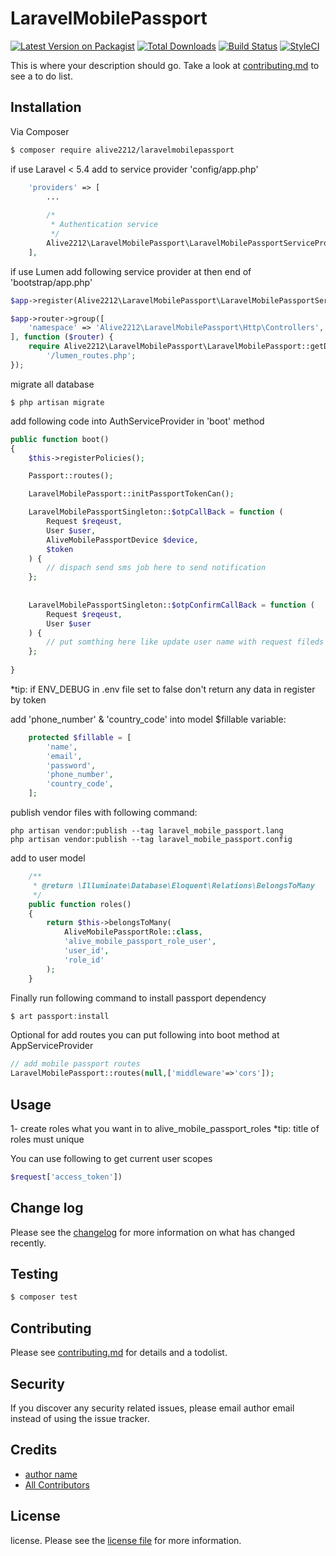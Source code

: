 # LaravelMobilePassport

[![Latest Version on Packagist][ico-version]][link-packagist]
[![Total Downloads][ico-downloads]][link-downloads]
[![Build Status][ico-travis]][link-travis]
[![StyleCI][ico-styleci]][link-styleci]

This is where your description should go. Take a look at [contributing.md](contributing.md) to see a to do list.

## Installation

Via Composer

``` bash
$ composer require alive2212/laravelmobilepassport
```
if use Laravel < 5.4 add to service provider 'config/app.php'
```php
    'providers' => [
        ...
        
        /*
         * Authentication service
         */
        Alive2212\LaravelMobilePassport\LaravelMobilePassportServiceProvider::class,
    ],
```

if use Lumen add following service provider at then end of 'bootstrap/app.php' 
```php
$app->register(Alive2212\LaravelMobilePassport\LaravelMobilePassportServiceProvider::class);

$app->router->group([
    'namespace' => 'Alive2212\LaravelMobilePassport\Http\Controllers',
], function ($router) {
    require Alive2212\LaravelMobilePassport\LaravelMobilePassport::getDir() .
        '/lumen_routes.php';
});
```

migrate all database
```
$ php artisan migrate
```
add following code into AuthServiceProvider in 'boot' method
```php
public function boot()
{
    $this->registerPolicies();

    Passport::routes();

    LaravelMobilePassport::initPassportTokenCan();

    LaravelMobilePassportSingleton::$otpCallBack = function (
        Request $reqeust,
        User $user,
        AliveMobilePassportDevice $device,
        $token
    ) {
        // dispach send sms job here to send notification
    };
    
    
    LaravelMobilePassportSingleton::$otpConfirmCallBack = function (
        Request $reqeust,
        User $user
    ) {
        // put somthing here like update user name with request fileds
    };
    
}
```
*tip: if ENV_DEBUG in .env file set to false don't return any data in register by token 

add 'phone_number' & 'country_code' into model $fillable variable:
```php
    protected $fillable = [
        'name',
        'email',
        'password',
        'phone_number',
        'country_code',
    ];
```

publish vendor files with following command:
```
php artisan vendor:publish --tag laravel_mobile_passport.lang
php artisan vendor:publish --tag laravel_mobile_passport.config
```

add to user model
```php
    /**
     * @return \Illuminate\Database\Eloquent\Relations\BelongsToMany
     */
    public function roles()
    {
        return $this->belongsToMany(
            AliveMobilePassportRole::class,
            'alive_mobile_passport_role_user',
            'user_id',
            'role_id'
        );
    }
```

Finally run following command to install passport dependency
```php
$ art passport:install
```

Optional
for add routes you can put following into boot method at AppServiceProvider 
```php
// add mobile passport routes
LaravelMobilePassport::routes(null,['middleware'=>'cors']);
```

## Usage
1- create roles what you want in to alive_mobile_passport_roles
*tip: title of roles must unique

You can use following to get current user scopes
```php
$request['access_token'])
```

## Change log

Please see the [changelog](changelog.md) for more information on what has changed recently.

## Testing

``` bash
$ composer test
```

## Contributing

Please see [contributing.md](contributing.md) for details and a todolist.

## Security

If you discover any security related issues, please email author email instead of using the issue tracker.

## Credits

- [author name][link-author]
- [All Contributors][link-contributors]

## License

license. Please see the [license file](license.md) for more information.

[ico-version]: https://img.shields.io/packagist/v/alive2212/laravelmobilepassport.svg?style=flat-square
[ico-downloads]: https://img.shields.io/packagist/dt/alive2212/laravelmobilepassport.svg?style=flat-square
[ico-travis]: https://img.shields.io/travis/alive2212/laravelmobilepassport/master.svg?style=flat-square
[ico-styleci]: https://styleci.io/repos/12345678/shield

[link-packagist]: https://packagist.org/packages/alive2212/laravelmobilepassport
[link-downloads]: https://packagist.org/packages/alive2212/laravelmobilepassport
[link-travis]: https://travis-ci.org/alive2212/laravelmobilepassport
[link-styleci]: https://styleci.io/repos/12345678
[link-author]: https://github.com/alive2212
[link-contributors]: ../../contributors]